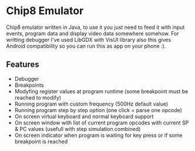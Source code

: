 # Chip8 Emulator 
Chip8 emulator written in Java, to use it you just need to feed it with input events, program data and display video data somewhere somehow. For writting debugger I've used LibGDX with VisUI library also this gives Android compatibility so you can run this as app on your phone :).
 
## Features
- Debugger
- Breakpoints
- Modyfing register values at program runtime (some breakpoint must be reached to modify)
- Running program with custom frequency (500Hz default value)
- Running program step by step option (one click = parse one opcode)
- On screen virtual keyboard and normal keyboard support
- On screen window with list of current program opcodes with current SP & PC values (usefull with step simulation combined)
- On screen indicator when program is waiting for key press or if some breakpoint is reached
